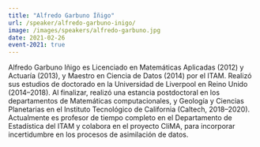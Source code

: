 ```yaml
---
title: "Alfredo Garbuno Íñigo"
url: /speaker/alfredo-garbuno-inigo/
image: /images/speakers/alfredo-garbuno.jpg
date: 2021-02-26
event-2021: true
---
```


Alfredo Garbuno Iñigo es Licenciado en Matemáticas Aplicadas (2012) y Actuaría (2013), y Maestro en Ciencia de Datos (2014) por el ITAM. Realizó sus estudios de doctorado en la Universidad de Liverpool en Reino Unido (2014–2018). Al finalizar, realizó una estancia postdoctoral en los departamentos de Matemáticas computacionales, y Geología y Ciencias Planetarias en el Instituto Tecnológico de California (Caltech, 2018–2020). Actualmente es profesor de tiempo completo en el Departamento de Estadística del ITAM y colabora en el proyecto CliMA, para incorporar incertidumbre en los procesos de asimilación de datos.